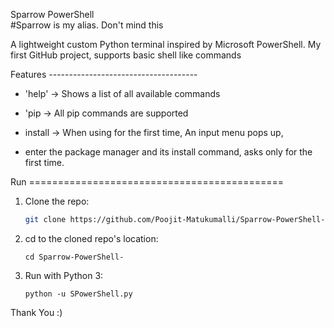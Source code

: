 Sparrow PowerShell  
#Sparrow is my alias. Don't mind this

A lightweight custom Python terminal inspired by Microsoft PowerShell.
My first GitHub project, supports basic shell like commands

Features -------------------------------------

- 'help' -> Shows a list of all available commands
- 'pip <cmd> -> All pip commands are supported
  
- install <pkg> -> When using for the first time, An input menu pops up,
- enter the package manager and its install command, asks only for the first time. 


Run ============================================

1. Clone the repo:
   ```bash
   git clone https://github.com/Poojit-Matukumalli/Sparrow-PowerShell-.git
2. cd to the cloned repo's location:
   ```Terminal
   cd Sparrow-PowerShell-
3. Run with Python 3:
   ```Terminal
   python -u SPowerShell.py

Thank You :)
